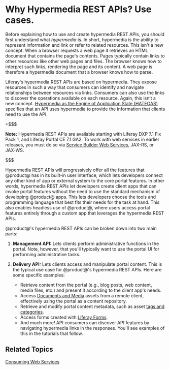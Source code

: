 # Why Hypermedia REST APIs? Use cases.[](id=why-hypermedia-rest-apis)

Before explaining how to use and create hypermedia REST APIs, you should first 
understand what *hypermedia* is. In short, hypermedia is the ability to 
represent information and link or refer to related resources. This isn't a new 
concept. When a browser requests a web page it retrieves an HTML document that 
contains the page's contents. Pages typically contain links to other resources 
like other web pages and files. The browser knows how to interpret such links, 
rendering the page and its content. A web page is therefore a hypermedia 
document that a browser knows how to parse. 

Liferay's hypermedia REST APIs are based on hypermedia. They expose resources in 
such a way that consumers can identify and navigate relationships between 
resources via links. Consumers can also use the links to discover the operations 
available on each resource. Again, this isn’t a new concept. 
[Hypermedia as the Engine of Application State (HATEOAS)](https://en.wikipedia.org/wiki/HATEOAS) 
specifies that an API uses hypermedia to provide the information that clients 
need to use the API. 

+$$$

**Note:** Hypermedia REST APIs are available starting with Liferay DXP 7.1 Fix 
Pack 1, and Liferay Portal CE 7.1 GA2. To work with web services in earlier 
releases, you must do so via 
[Service Builder Web Services](/develop/tutorials/-/knowledge_base/7-1/service-builder-web-services), 
JAX-RS, or JAX-WS. 

$$$

Hypermedia REST APIs will progressively offer all the features that @product@ 
has in its built-in user interface, which lets developers connect any other kind 
of app or external system to the core portal features. In other words, 
hypermedia REST APIs let developers create client apps that can invoke portal 
features without the need to use the standard mechanism of developing @product@ 
apps. This lets developers choose the tools and programming language that best 
fits their needs for the task at hand. This also enables headless use of 
@product@, where users access portal features entirely through a custom app that 
leverages the hypermedia REST APIs. 
<!-- Link to "Going Headless with Hypermedia REST APIs" article, once it exists. -->

@product@'s hypermedia REST APIs can be broken down into two main parts: 

1.  **Management API:** Lets clients perform administrative functions in the 
    portal. Note, however, that you'll typically want to use the portal UI for 
    performing administrative tasks. 

2.  **Delivery API:** Lets clients access and manipulate portal content. This is 
    the typical use case for @product@'s hypermedia REST APIs. Here are some 
    specific examples: 

    -   Retrieve content from the portal (e.g., blog posts, web content, media 
        files, etc.) and present it according to the client app's needs. 
    -   Access 
        [Documents and Media](/discover/portal/-/knowledge_base/7-1/managing-documents-and-media) 
        assets from a remote client, effectively using the portal as a content 
        repository. 
    -   Retrieve and modify portal content metadata, such as asset 
        [tags and categories](/discover/portal/-/knowledge_base/7-1/organizing-content-with-tags-and-categories). 
    -   Access forms created with 
        [Liferay Forms](/discover/portal/-/knowledge_base/7-1/forms). 
    -   And much more! API consumers can discover API features by navigating 
        hypermedia links in the responses. You'll see examples of this in the 
        tutorials that follow. 

## Related Topics

[Consuming Web Services](/develop/tutorials/-/knowledge_base/7-1/consuming-web-services)
